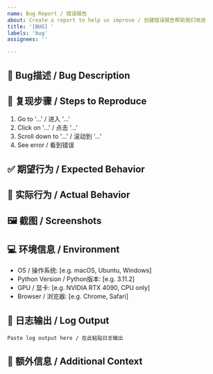 ```yaml
---
name: Bug Report / 错误报告
about: Create a report to help us improve / 创建错误报告帮助我们改进
title: '[BUG] '
labels: 'bug'
assignees: ''

---
```


## 🐛 Bug描述 / Bug Description
<!-- A clear and concise description of what the bug is -->
<!-- 清晰简洁地描述遇到的问题 -->

## 🔄 复现步骤 / Steps to Reproduce
<!-- Steps to reproduce the behavior -->
<!-- 复现问题的步骤 -->

1. Go to '...' / 进入 '...'
2. Click on '...' / 点击 '...'
3. Scroll down to '...' / 滚动到 '...'
4. See error / 看到错误

## ✅ 期望行为 / Expected Behavior
<!-- A clear and concise description of what you expected to happen -->
<!-- 清晰简洁地描述期望的行为 -->

## 📱 实际行为 / Actual Behavior
<!-- A clear and concise description of what actually happened -->
<!-- 清晰简洁地描述实际发生的情况 -->

## 🖼️ 截图 / Screenshots
<!-- If applicable, add screenshots to help explain your problem -->
<!-- 如果适用，添加截图来帮助解释问题 -->

## 💻 环境信息 / Environment
<!-- Please complete the following information -->
<!-- 请完成以下信息 -->

- OS / 操作系统: [e.g. macOS, Ubuntu, Windows]
- Python Version / Python版本: [e.g. 3.11.2]
- GPU / 显卡: [e.g. NVIDIA RTX 4090, CPU only]
- Browser / 浏览器: [e.g. Chrome, Safari]

## 📝 日志输出 / Log Output
<!-- Please paste any relevant log output here -->
<!-- 请在此处粘贴相关的日志输出 -->

```
Paste log output here / 在此粘贴日志输出
```

## 🔧 额外信息 / Additional Context
<!-- Add any other context about the problem here -->
<!-- 在此添加关于问题的任何其他背景信息 -->
